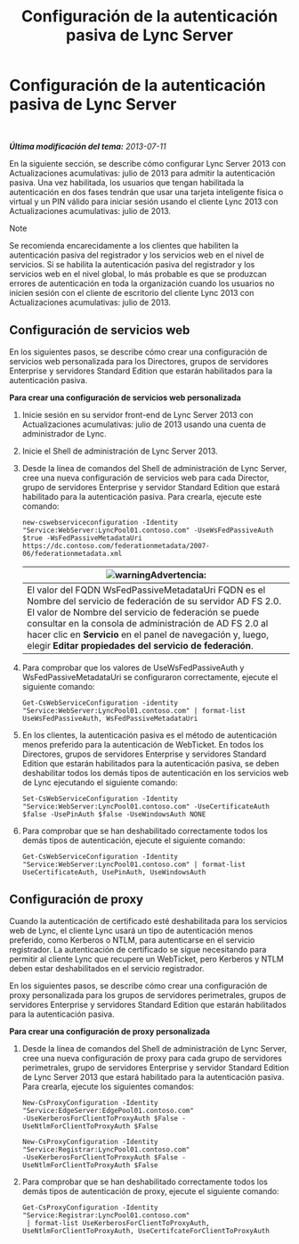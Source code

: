 ﻿---
title: Configuración de la autenticación pasiva de Lync Server
TOCTitle: Configuración de la autenticación pasiva de Lync Server
ms:assetid: 9a904b8d-9fce-4abf-be73-5c8e48cfb53a
ms:mtpsurl: https://technet.microsoft.com/es-es/library/Dn308569(v=OCS.15)
ms:contentKeyID: 56271325
ms.date: 01/07/2017
mtps_version: v=OCS.15
ms.translationtype: HT
---

# Configuración de la autenticación pasiva de Lync Server

 

_**Última modificación del tema:** 2013-07-11_

En la siguiente sección, se describe cómo configurar Lync Server 2013 con Actualizaciones acumulativas: julio de 2013 para admitir la autenticación pasiva. Una vez habilitada, los usuarios que tengan habilitada la autenticación en dos fases tendrán que usar una tarjeta inteligente física o virtual y un PIN válido para iniciar sesión usando el cliente Lync 2013 con Actualizaciones acumulativas: julio de 2013.


> [!NOTE]
> Se recomienda encarecidamente a los clientes que habiliten la autenticación pasiva del registrador y los servicios web en el nivel de servicios. Si se habilita la autenticación pasiva del registrador y los servicios web en el nivel global, lo más probable es que se produzcan errores de autenticación en toda la organización cuando los usuarios no inicien sesión con el cliente de escritorio del cliente Lync 2013 con Actualizaciones acumulativas: julio de 2013.



## Configuración de servicios web

En los siguientes pasos, se describe cómo crear una configuración de servicios web personalizada para los Directores, grupos de servidores Enterprise y servidores Standard Edition que estarán habilitados para la autenticación pasiva.

**Para crear una configuración de servicios web personalizada**

1.  Inicie sesión en su servidor front-end de Lync Server 2013 con Actualizaciones acumulativas: julio de 2013 usando una cuenta de administrador de Lync.

2.  Inicie el Shell de administración de Lync Server 2013.

3.  Desde la línea de comandos del Shell de administración de Lync Server, cree una nueva configuración de servicios web para cada Director, grupo de servidores Enterprise y servidor Standard Edition que estará habilitado para la autenticación pasiva. Para crearla, ejecute este comando:
    
        new-cswebserviceconfiguration -Identity "Service:WebServer:LyncPool01.contoso.com" -UseWsFedPassiveAuth $true -WsFedPassiveMetadataUri https://dc.contoso.com/federationmetadata/2007-06/federationmetadata.xml
    
    <table>
    <thead>
    <tr class="header">
    <th><img src="images/Gg412910.warning(OCS.15).gif" title="warning" alt="warning" />Advertencia:</th>
    </tr>
    </thead>
    <tbody>
    <tr class="odd">
    <td>El valor del FQDN WsFedPassiveMetadataUri FQDN es el Nombre del servicio de federación de su servidor AD FS 2.0. El valor de Nombre del servicio de federación se puede consultar en la consola de administración de AD FS 2.0 al hacer clic en <strong>Servicio</strong> en el panel de navegación y, luego, elegir <strong>Editar propiedades del servicio de federación</strong>.</td>
    </tr>
    </tbody>
    </table>


4.  Para comprobar que los valores de UseWsFedPassiveAuth y WsFedPassiveMetadataUri se configuraron correctamente, ejecute el siguiente comando:
    
        Get-CsWebServiceConfiguration -identity "Service:WebServer:LyncPool01.contoso.com" | format-list UseWsFedPassiveAuth, WsFedPassiveMetadataUri

5.  En los clientes, la autenticación pasiva es el método de autenticación menos preferido para la autenticación de WebTicket. En todos los Directores, grupos de servidores Enterprise y servidores Standard Edition que estarán habilitados para la autenticación pasiva, se deben deshabilitar todos los demás tipos de autenticación en los servicios web de Lync ejecutando el siguiente comando:
    
        Set-CsWebServiceConfiguration -Identity "Service:WebServer:LyncPool01.contoso.com" -UseCertificateAuth $false -UsePinAuth $false -UseWindowsAuth NONE

6.  Para comprobar que se han deshabilitado correctamente todos los demás tipos de autenticación, ejecute el siguiente comando:
    
        Get-CsWebServiceConfiguration -Identity "Service:WebServer:LyncPool01.contoso.com" | format-list UseCertificateAuth, UsePinAuth, UseWindowsAuth

## Configuración de proxy

Cuando la autenticación de certificado esté deshabilitada para los servicios web de Lync, el cliente Lync usará un tipo de autenticación menos preferido, como Kerberos o NTLM, para autenticarse en el servicio registrador. La autenticación de certificado se sigue necesitando para permitir al cliente Lync que recupere un WebTicket, pero Kerberos y NTLM deben estar deshabilitados en el servicio registrador.

En los siguientes pasos, se describe cómo crear una configuración de proxy personalizada para los grupos de servidores perimetrales, grupos de servidores Enterprise y servidores Standard Edition que estarán habilitados para la autenticación pasiva.

**Para crear una configuración de proxy personalizada**

1.  Desde la línea de comandos del Shell de administración de Lync Server, cree una nueva configuración de proxy para cada grupo de servidores perimetrales, grupo de servidores Enterprise y servidor Standard Edition de Lync Server 2013 que estará habilitado para la autenticación pasiva. Para crearla, ejecute los siguientes comandos:
    
        New-CsProxyConfiguration -Identity "Service:EdgeServer:EdgePool01.contoso.com" 
        -UseKerberosForClientToProxyAuth $False -UseNtlmForClientToProxyAuth $False
    
        New-CsProxyConfiguration -Identity "Service:Registrar:LyncPool01.contoso.com" 
        -UseKerberosForClientToProxyAuth $False -UseNtlmForClientToProxyAuth $False

2.  Para comprobar que se han deshabilitado correctamente todos los demás tipos de autenticación de proxy, ejecute el siguiente comando:
    
        Get-CsProxyConfiguration -Identity "Service:Registrar:LyncPool01.contoso.com"
         | format-list UseKerberosForClientToProxyAuth, UseNtlmForClientToProxyAuth, UseCertifcateForClientToProxyAuth

